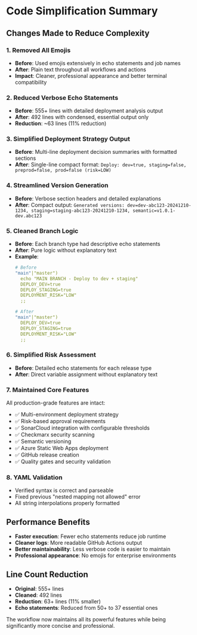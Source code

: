 # Code Simplification Summary

## Changes Made to Reduce Complexity

### 1. Removed All Emojis
- **Before**: Used emojis extensively in echo statements and job names
- **After**: Plain text throughout all workflows and actions
- **Impact**: Cleaner, professional appearance and better terminal compatibility

### 2. Reduced Verbose Echo Statements
- **Before**: 555+ lines with detailed deployment analysis output
- **After**: 492 lines with condensed, essential output only
- **Reduction**: ~63 lines (11% reduction)

### 3. Simplified Deployment Strategy Output
- **Before**: Multi-line deployment decision summaries with formatted sections
- **After**: Single-line compact format: `Deploy: dev=true, staging=false, preprod=false, prod=false (risk=LOW)`

### 4. Streamlined Version Generation
- **Before**: Verbose section headers and detailed explanations
- **After**: Compact output: `Generated versions: dev=dev-abc123-20241210-1234, staging=staging-abc123-20241210-1234, semantic=v1.0.1-dev.abc123`

### 5. Cleaned Branch Logic
- **Before**: Each branch type had descriptive echo statements
- **After**: Pure logic without explanatory text
- **Example**: 
  ```yaml
  # Before
  "main"|"master")
    echo "MAIN BRANCH - Deploy to dev + staging"
    DEPLOY_DEV=true
    DEPLOY_STAGING=true
    DEPLOYMENT_RISK="LOW"
    ;;
  
  # After
  "main"|"master")
    DEPLOY_DEV=true
    DEPLOY_STAGING=true
    DEPLOYMENT_RISK="LOW"
    ;;
  ```

### 6. Simplified Risk Assessment
- **Before**: Detailed echo statements for each release type
- **After**: Direct variable assignment without explanatory text

### 7. Maintained Core Features
All production-grade features are intact:
- ✅ Multi-environment deployment strategy
- ✅ Risk-based approval requirements
- ✅ SonarCloud integration with configurable thresholds
- ✅ Checkmarx security scanning
- ✅ Semantic versioning
- ✅ Azure Static Web Apps deployment
- ✅ GitHub release creation
- ✅ Quality gates and security validation

### 8. YAML Validation
- Verified syntax is correct and parseable
- Fixed previous "nested mapping not allowed" error
- All string interpolations properly formatted

## Performance Benefits
- **Faster execution**: Fewer echo statements reduce job runtime
- **Cleaner logs**: More readable GitHub Actions output
- **Better maintainability**: Less verbose code is easier to maintain
- **Professional appearance**: No emojis for enterprise environments

## Line Count Reduction
- **Original**: 555+ lines
- **Cleaned**: 492 lines
- **Reduction**: 63+ lines (11% smaller)
- **Echo statements**: Reduced from 50+ to 37 essential ones

The workflow now maintains all its powerful features while being significantly more concise and professional.
